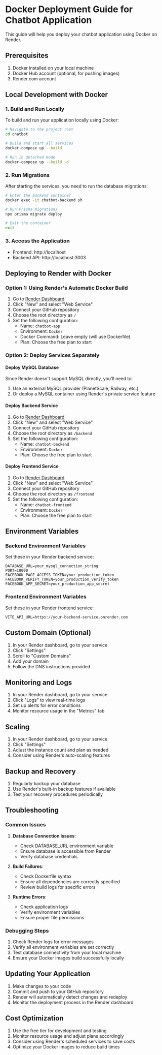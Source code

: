 # Docker Deployment Guide for Chatbot Application

This guide will help you deploy your chatbot application using Docker on Render.

## Prerequisites

1. Docker installed on your local machine
2. Docker Hub account (optional, for pushing images)
3. Render.com account

## Local Development with Docker

### 1. Build and Run Locally

To build and run your application locally using Docker:

```bash
# Navigate to the project root
cd chatbot

# Build and start all services
docker-compose up --build

# Run in detached mode
docker-compose up --build -d
```

### 2. Run Migrations

After starting the services, you need to run the database migrations:

```bash
# Enter the backend container
docker exec -it chatbot-backend sh

# Run Prisma migrations
npx prisma migrate deploy

# Exit the container
exit
```

### 3. Access the Application

- Frontend: http://localhost
- Backend API: http://localhost:3003

## Deploying to Render with Docker

### Option 1: Using Render's Automatic Docker Build

1. Go to [Render Dashboard](https://dashboard.render.com)
2. Click "New" and select "Web Service"
3. Connect your GitHub repository
4. Choose the root directory as `/`
5. Set the following configuration:
   - Name: `chatbot-app`
   - Environment: `Docker`
   - Docker Command: Leave empty (will use Dockerfile)
   - Plan: Choose the free plan to start

### Option 2: Deploy Services Separately

#### Deploy MySQL Database

Since Render doesn't support MySQL directly, you'll need to:
1. Use an external MySQL provider (PlanetScale, Railway, etc.)
2. Or deploy a MySQL container using Render's private service feature

#### Deploy Backend Service

1. Go to [Render Dashboard](https://dashboard.render.com)
2. Click "New" and select "Web Service"
3. Connect your GitHub repository
4. Choose the root directory as `/backend`
5. Set the following configuration:
   - Name: `chatbot-backend`
   - Environment: `Docker`
   - Plan: Choose the free plan to start

#### Deploy Frontend Service

1. Go to [Render Dashboard](https://dashboard.render.com)
2. Click "New" and select "Web Service"
3. Connect your GitHub repository
4. Choose the root directory as `/frontend`
5. Set the following configuration:
   - Name: `chatbot-frontend`
   - Environment: `Docker`
   - Plan: Choose the free plan to start

## Environment Variables

### Backend Environment Variables

Set these in your Render backend service:
```
DATABASE_URL=your_mysql_connection_string
PORT=10000
FACEBOOK_PAGE_ACCESS_TOKEN=your_production_token
FACEBOOK_VERIFY_TOKEN=your_production_verify_token
FACEBOOK_APP_SECRET=your_production_app_secret
```

### Frontend Environment Variables

Set these in your Render frontend service:
```
VITE_API_URL=https://your-backend-service.onrender.com
```

## Custom Domain (Optional)

1. In your Render dashboard, go to your service
2. Click "Settings"
3. Scroll to "Custom Domains"
4. Add your domain
5. Follow the DNS instructions provided

## Monitoring and Logs

1. In your Render dashboard, go to your service
2. Click "Logs" to view real-time logs
3. Set up alerts for error conditions
4. Monitor resource usage in the "Metrics" tab

## Scaling

1. In your Render dashboard, go to your service
2. Click "Settings"
3. Adjust the instance count and plan as needed
4. Consider using Render's auto-scaling features

## Backup and Recovery

1. Regularly backup your database
2. Use Render's built-in backup features if available
3. Test your recovery procedures periodically

## Troubleshooting

### Common Issues

1. **Database Connection Issues**:
   - Check DATABASE_URL environment variable
   - Ensure database is accessible from Render
   - Verify database credentials

2. **Build Failures**:
   - Check Dockerfile syntax
   - Ensure all dependencies are correctly specified
   - Review build logs for specific errors

3. **Runtime Errors**:
   - Check application logs
   - Verify environment variables
   - Ensure proper file permissions

### Debugging Steps

1. Check Render logs for error messages
2. Verify all environment variables are set correctly
3. Test database connectivity from your local machine
4. Ensure your Docker images build successfully locally

## Updating Your Application

1. Make changes to your code
2. Commit and push to your GitHub repository
3. Render will automatically detect changes and redeploy
4. Monitor the deployment process in the Render dashboard

## Cost Optimization

1. Use the free tier for development and testing
2. Monitor resource usage and adjust plans accordingly
3. Consider using Render's scheduled services to save costs
4. Optimize your Docker images to reduce build times